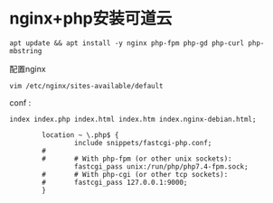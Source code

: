 # nginx+php安装可道云

``` shell
apt update && apt install -y nginx php-fpm php-gd php-curl php-mbstring
```


配置nginx
``` shell
vim /etc/nginx/sites-available/default
```

conf : 

`index index.php index.html index.htm index.nginx-debian.html;`

```
        location ~ \.php$ {
                include snippets/fastcgi-php.conf;
        #
        #       # With php-fpm (or other unix sockets):
                fastcgi_pass unix:/run/php/php7.4-fpm.sock;
        #       # With php-cgi (or other tcp sockets):
        #       fastcgi_pass 127.0.0.1:9000;
        }
```
